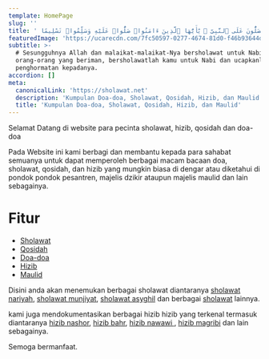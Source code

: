 ```yaml
---
template: HomePage
slug: ''
title: ' إِنَّ ٱللَّهَ وَمَلَٰٓئِكَتَهُۥ يُصَلُّونَ عَلَى ٱلنَّبِىِّ ۚ يَٰٓأَيُّهَا ٱلَّذِينَ ءَامَنُوا۟ صَلُّوا۟ عَلَيْهِ وَسَلِّمُوا۟ تَسْلِيمًا'
featuredImage: 'https://ucarecdn.com/7fc50597-0277-4674-81d0-f46b93644dc1/'
subtitle: >-
  # Sesungguhnya Allah dan malaikat-malaikat-Nya bersholawat untuk Nabi. Hai
  orang-orang yang beriman, bersholawatlah kamu untuk Nabi dan ucapkanlah salam
  penghormatan kepadanya.
accordion: []
meta:
  canonicalLink: 'https://sholawat.net'
  description: 'Kumpulan Doa-doa, Sholawat, Qosidah, Hizib, dan Maulid yang Muktabar'
  title: 'Kumpulan Doa-doa, Sholawat, Qosidah, Hizib, dan Maulid'
---
```

Selamat Datang di website para pecinta sholawat, hizib, qosidah dan doa-doa

Pada Website ini kami berbagi dan membantu kepada para sahabat semuanya untuk dapat memperoleh berbagai macam bacaan doa, sholawat, qosidah, dan hizib yang mungkin biasa di dengar atau diketahui di pondok pondok pesantren, majelis dzikir ataupun majelis maulid dan lain sebagainya. 

# Fitur

* [Sholawat](https://sholawat.net/post-categories/sholawat/)
* [Qosidah](https://sholawat.net/post-categories/qosidah/)
* [Doa-doa](https://sholawat.net/post-categories/doa/)
* [Hizib](https://sholawat.net/post-categories/hizib/)
* [Maulid](https://sholawat.net/post-categories/maulid/)

Disini anda akan menemukan berbagai sholawat diantaranya [sholawat nariyah](https://sholawat.net/posts/sholawat-nariyah/), [sholawat munjiyat](https://sholawat.net/posts/sholawat-munjiyat/), [sholawat asyghil](https://sholawat.net/posts/sholawat-asyghil/) dan berbagai [sholawat](https://sholawat.net/post-categories/sholawat/) lainnya.

kami juga mendokumentasikan berbagai hizib hizib yang terkenal termasuk diantaranya [hizib nashor](https://sholawat.net/posts/hizib-nashor/), [hizib bahr](https://sholawat.net/posts/hizib-bahr/), [hizib nawawi ](https://sholawat.net/posts/hizib-nawawi/), [hizib magribi](https://sholawat.net/posts/hizib-maghribi/) dan lain sebagainya.



Semoga bermanfaat.
